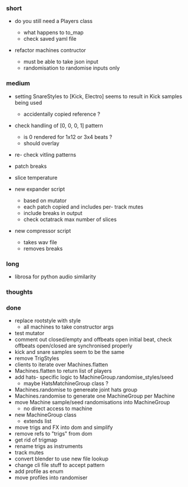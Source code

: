 ### short

- do you still need a Players class
  - what happens to to_map
  - check saved yaml file

- refactor machines contructor
  - must be able to take json input
  - randomisation to randomise inputs only

### medium

- setting SnareStyles to [Kick, Electro] seems to result in Kick samples being used
  - accidentally copied reference ?
  
- check handling of [0, 0, 0, 1] pattern
  - is 0 rendered for 1x12 or 3x4 beats ?
  - should overlay

- re- check vitling patterns

- patch breaks
- slice temperature

- new expander script
  - based on mutator
  - each patch copied and includes per- track mutes
  - include breaks in output
  - check octatrack max number of slices

- new compressor script
  - takes wav file
  - removes breaks

### long

- librosa for python audio similarity

### thoughts

### done

- replace rootstyle with style
  - all machines to take constructor args
- test mutator
- comment out closed/empty and offbeats open initial beat, check offbeats open/closed are synchronised properly
- kick and snare samples seem to be the same
- remove TrigStyles
- clients to iterate over Machines.flatten
- Machines.flatten to return list of players
- add hats- specific logic to MachineGroup.randomise_styles/seed
  - maybe HatsMatchineGroup class ?
- Machines.randomise to genereate joint hats group
- Machines.randomise to generate one MachineGroup per Machine
- move Machine sample/seed randomisations into MachineGroup
  - no direct access to machine
- new MachineGroup class 
  - extends list
- move trigs and FX into dom and simplify
- remove refs to "trigs" from dom
- get rid of trigmap
- rename trigs as instruments
- track mutes
- convert blender to use new file lookup
- change cli file stuff to accept pattern
- add profile as enum
- move profiles into randomiser
